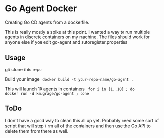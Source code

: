 Go Agent Docker
===============

Creating Go CD agents from a dockerfile. 

This is really mostly a spike at this point. I wanted a way to run multiple agents in
discrete containers on my machine. The files should work for anyone else if you edit
go-agent and autoregister.properties

## Usage

git clone this repo

Build your image
<code>
docker build -t your-repo-name/go-agent .
</code>

This will launch 10 agents in containers
<code>
for i in {1..10} ; do docker run -d kmugrage/go-agent ; done
</code>

## ToDo

I don't have a good way to clean this all up yet. Probably need some sort of script
that will stop / rm all of the containers and then use the Go API to delete them from 
there as well. 

